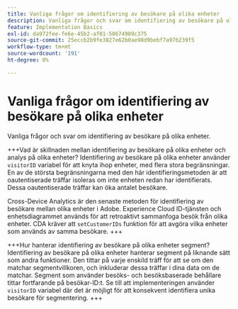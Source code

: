 ```yaml
---
title: Vanliga frågor om identifiering av besökare på olika enheter
description: Vanliga frågor och svar om identifiering av besökare på olika enheter
feature: Implementation Basics
exl-id: da972fee-fe6e-45b2-af01-50674989c375
source-git-commit: 25eccb2b9fe3827e62b0ae98d9bebf7a97b239f5
workflow-type: tm+mt
source-wordcount: '191'
ht-degree: 0%

---
```


# Vanliga frågor om identifiering av besökare på olika enheter

Vanliga frågor och svar om identifiering av besökare på olika enheter.

+++Vad är skillnaden mellan identifiering av besökare på olika enheter och analys på olika enheter?
Identifiering av besökare på olika enheter använder `visitorID` variabel för att knyta ihop enheter, med flera stora begränsningar. En av de största begränsningarna med den här identifieringsmetoden är att oautentiserade träffar isoleras om inte enheten redan har identifierats. Dessa oautentiserade träffar kan öka antalet besökare.

Cross-Device Analytics är den senaste metoden för identifiering av besökare mellan olika enheter i Adobe. Experience Cloud ID-tjänsten och enhetsdiagrammet används för att retroaktivt sammanfoga besök från olika enheter. CDA kräver att `setCustomerIDs` funktion för att avgöra vilka enheter som används av samma besökare.
+++

+++Hur hanterar identifiering av besökare på olika enheter segment?
Identifiering av besökare på olika enheter hanterar segment på liknande sätt som andra funktioner. Den tittar på varje enskild träff för att se om den matchar segmentvillkoren, och inkluderar dessa träffar i dina data om de matchar. Segment som använder besöks- och besöksbaserade behållare tittar fortfarande på besökar-ID:t. Se till att implementeringen använder `visitorID` variabel där det är möjligt för att konsekvent identifiera unika besökare för segmentering.
+++
